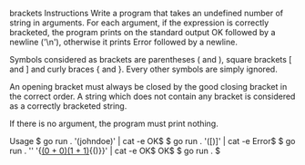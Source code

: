 brackets
Instructions
Write a program that takes an undefined number of string in arguments. For each argument, if the expression is correctly bracketed, the program prints on the standard output OK followed by a newline ('\n'), otherwise it prints Error followed by a newline.

Symbols considered as brackets are parentheses ( and ), square brackets [ and ] and curly braces { and }. Every other symbols are simply ignored.

An opening bracket must always be closed by the good closing bracket in the correct order. A string which does not contain any bracket is considered as a correctly bracketed string.

If there is no argument, the program must print nothing.

Usage
$ go run . '(johndoe)' | cat -e
OK$
$ go run . '([)]' | cat -e
Error$
$ go run . '' '{[(0 + 0)(1 + 1)](3*(-1)){()}}' | cat -e
OK$
OK$
$ go run .
$